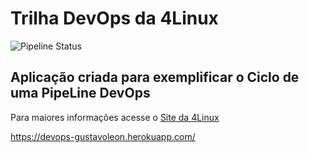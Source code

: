 # Trilha DevOps da 4Linux


![Pipeline Status](https://github.com/LeonGustavo/DevOpsLab-HelloWorld/actions/workflows/pipeline.yml/badge.svg) 


## Aplicação criada para exemplificar o Ciclo de uma PipeLine DevOps


Para maiores informações acesse o [Site da 4Linux](https://www.4linux.com.br/cursos/devops)


https://devops-gustavoleon.herokuapp.com/

